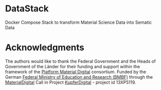 # DataStack
Docker Compose Stack to transform Material Science Data into Sematic Data

# Acknowledgments
The authors would like to thank the Federal Government and the Heads of Government of the Länder for their funding and support within the framework of the [Platform Material Digital](https://www.materialdigital.de) consortium. Funded by the German [Federal Ministry of Education and Research (BMBF)](https://www.bmbf.de/bmbf/en/) through the [MaterialDigital](https://www.bmbf.de/SharedDocs/Publikationen/de/bmbf/5/31701_MaterialDigital.pdf?__blob=publicationFile&v=5) Call in Project [KupferDigital](https://www.materialdigital.de/project/1) - project id 13XP5119.
